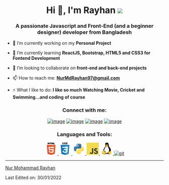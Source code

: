<h1 align="center">Hi 👋, I'm Rayhan <img height="40" src="https://emoji.gg/assets/emoji/7333-parrotdance.gif"></h1>
<h3 align="center">A passionate Javascript and Front-End (and a beginner designer) developer from Bangladesh</h3>

- 🔭 I’m currently working on my **Personal Project**

- 🌱 I’m currently learning **ReactJS, Bootstrap, HTML5 and CSS3 for Fontend Development**

- 👯 I’m looking to collaborate on **front-end and back-end projects**

- 📫 How to reach me: **NurMdRayhan97@gmail.com**

- ⚡ What I like to do: **I like so much Watching Movie, Cricket and Swimming...and coding of course**

<h3 align="center">Connect with me:</h3>
<div align="center">

[![image](https://img.shields.io/badge/LinkedIn-0077B5?style=for-the-badge&logo=linkedin&logoColor=white)](https://www.linkedin.com/in/nur-rayhan-71a530160/)
[![image](https://img.shields.io/badge/Instagram-E4405F?style=for-the-badge&logo=instagram&logoColor=white)](https://www.instagram.com/rayhan__me/)
[![image](https://img.shields.io/badge/Twitter-1DA1F2?style=for-the-badge&logo=twitter&logoColor=white)](https://twitter.com/NurMohammadRay3)
[![image](https://img.shields.io/badge/Gmail-D14836?style=for-the-badge&logo=gmail&logoColor=white)](mailto:NurMdRayhan97@gmail.com)
  
</div>

<h3 align="center">Languages and Tools:</h3>

<p align="center"> 
  <a href="https://www.w3.org/html/" target="_blank"> 
    <img src="https://raw.githubusercontent.com/devicons/devicon/master/icons/html5/html5-original-wordmark.svg" alt="html5" width="40" height="40"/> 
  </a>
  <a href="https://www.w3schools.com/css/" target="_blank"> 
    <img src="https://raw.githubusercontent.com/devicons/devicon/master/icons/css3/css3-original-wordmark.svg" alt="css3" width="40" height="40"/> 
  </a> 
  <a href="https://www.python.org" target="_blank"> 
    <img src="https://raw.githubusercontent.com/devicons/devicon/master/icons/python/python-original.svg" alt="python" width="40" height="40"/> 
  </a>  
  <a href="https://developer.mozilla.org/en-US/docs/Web/JavaScript" target="_blank"> 
    <img src="https://raw.githubusercontent.com/devicons/devicon/master/icons/javascript/javascript-original.svg" alt="javascript" width="40" height="40"/> 
  </a> 
  <a href="https://www.linux.org/" target="_blank"> 
    <img src="https://raw.githubusercontent.com/devicons/devicon/master/icons/linux/linux-original.svg" alt="linux" width="40" height="40"/> 
  </a> 
  <a href="https://git-scm.com/" target="_blank"> 
    <img src="https://www.vectorlogo.zone/logos/git-scm/git-scm-icon.svg" alt="git" width="40" height="40"/> 
  </a>
</p>


------

[Nur Mohammad Rayhan](https://github.com/NMRayhan)

Last Edited on: 30/01/2022
